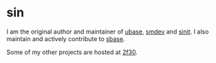 sin
===

I am the original author and maintainer of [ubase](http://core.suckless.org/ubase), [smdev](http://core.suckless.org/smdev) and [sinit](http://core.suckless.org/sinit).
I also maintain and actively contribute to [sbase](http://core.suckless.org/sbase).

Some of my other projects are hosted at [2f30](http://git.2f30.org).
